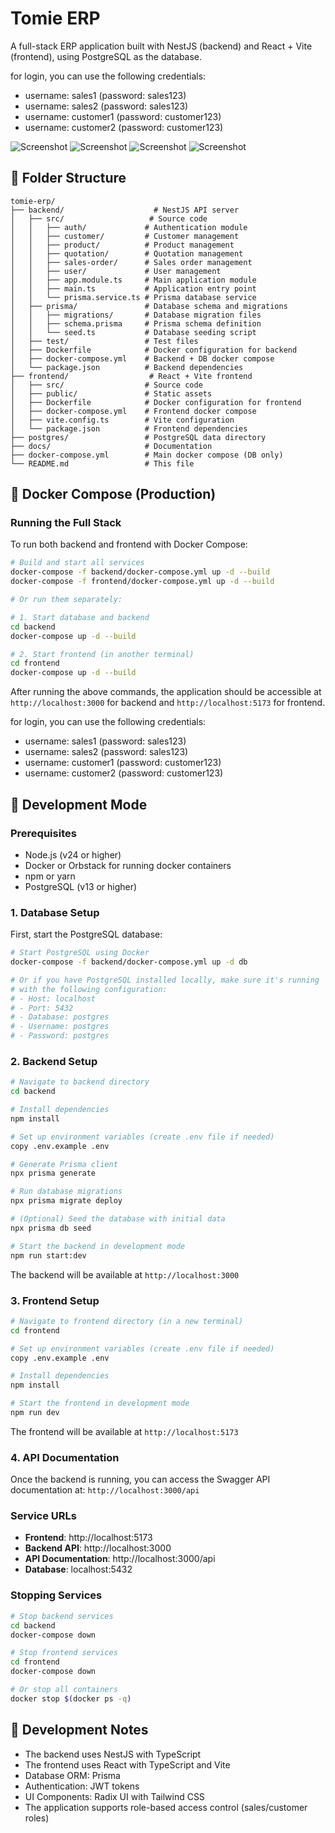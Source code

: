 # Tomie ERP

A full-stack ERP application built with NestJS (backend) and React + Vite (frontend), using PostgreSQL as the database.

for login, you can use the following credentials:

- username: sales1 (password: sales123)
- username: sales2 (password: sales123)
- username: customer1 (password: customer123)
- username: customer2 (password: customer123)

![Screenshot](image1.png)
![Screenshot](image2.png)
![Screenshot](image3.png)
![Screenshot](image4.png)

## 📁 Folder Structure

```
tomie-erp/
├── backend/                    # NestJS API server
│   ├── src/                   # Source code
│   │   ├── auth/             # Authentication module
│   │   ├── customer/         # Customer management
│   │   ├── product/          # Product management
│   │   ├── quotation/        # Quotation management
│   │   ├── sales-order/      # Sales order management
│   │   ├── user/             # User management
│   │   ├── app.module.ts     # Main application module
│   │   ├── main.ts           # Application entry point
│   │   └── prisma.service.ts # Prisma database service
│   ├── prisma/               # Database schema and migrations
│   │   ├── migrations/       # Database migration files
│   │   ├── schema.prisma     # Prisma schema definition
│   │   └── seed.ts           # Database seeding script
│   ├── test/                 # Test files
│   ├── Dockerfile            # Docker configuration for backend
│   ├── docker-compose.yml    # Backend + DB docker compose
│   └── package.json          # Backend dependencies
├── frontend/                  # React + Vite frontend
│   ├── src/                  # Source code
│   ├── public/               # Static assets
│   ├── Dockerfile            # Docker configuration for frontend
│   ├── docker-compose.yml    # Frontend docker compose
│   ├── vite.config.ts        # Vite configuration
│   └── package.json          # Frontend dependencies
├── postgres/                 # PostgreSQL data directory
├── docs/                     # Documentation
├── docker-compose.yml        # Main docker compose (DB only)
└── README.md                 # This file
```

## 🐳 Docker Compose (Production)

### Running the Full Stack

To run both backend and frontend with Docker Compose:

```bash
# Build and start all services
docker-compose -f backend/docker-compose.yml up -d --build
docker-compose -f frontend/docker-compose.yml up -d --build

# Or run them separately:

# 1. Start database and backend
cd backend
docker-compose up -d --build

# 2. Start frontend (in another terminal)
cd frontend
docker-compose up -d --build
```

After running the above commands, the application should be accessible at `http://localhost:3000` for backend and `http://localhost:5173` for frontend.

for login, you can use the following credentials:

- username: sales1 (password: sales123)
- username: sales2 (password: sales123)
- username: customer1 (password: customer123)
- username: customer2 (password: customer123)

## 🚀 Development Mode

### Prerequisites

- Node.js (v24 or higher)
- Docker or Orbstack for running docker containers
- npm or yarn
- PostgreSQL (v13 or higher)

### 1. Database Setup

First, start the PostgreSQL database:

```bash
# Start PostgreSQL using Docker
docker-compose -f backend/docker-compose.yml up -d db

# Or if you have PostgreSQL installed locally, make sure it's running
# with the following configuration:
# - Host: localhost
# - Port: 5432
# - Database: postgres
# - Username: postgres
# - Password: postgres
```

### 2. Backend Setup

```bash
# Navigate to backend directory
cd backend

# Install dependencies
npm install

# Set up environment variables (create .env file if needed)
copy .env.example .env

# Generate Prisma client
npx prisma generate

# Run database migrations
npx prisma migrate deploy

# (Optional) Seed the database with initial data
npx prisma db seed

# Start the backend in development mode
npm run start:dev
```

The backend will be available at `http://localhost:3000`

### 3. Frontend Setup

```bash
# Navigate to frontend directory (in a new terminal)
cd frontend

# Set up environment variables (create .env file if needed)
copy .env.example .env

# Install dependencies
npm install

# Start the frontend in development mode
npm run dev
```

The frontend will be available at `http://localhost:5173`

### 4. API Documentation

Once the backend is running, you can access the Swagger API documentation at:
`http://localhost:3000/api`

### Service URLs

- **Frontend**: http://localhost:5173
- **Backend API**: http://localhost:3000
- **API Documentation**: http://localhost:3000/api
- **Database**: localhost:5432

### Stopping Services

```bash
# Stop backend services
cd backend
docker-compose down

# Stop frontend services
cd frontend
docker-compose down

# Or stop all containers
docker stop $(docker ps -q)
```

## 📝 Development Notes

- The backend uses NestJS with TypeScript
- The frontend uses React with TypeScript and Vite
- Database ORM: Prisma
- Authentication: JWT tokens
- UI Components: Radix UI with Tailwind CSS
- The application supports role-based access control (sales/customer roles)
